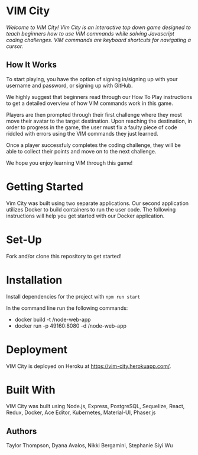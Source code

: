 # VIM City

_Welcome to VIM City! Vim City is an interactive top down game designed to teach beginners how to use VIM commands while solving Javascript coding challenges. VIM commands are keyboard shortcuts for navigating a cursor._

## How It Works

To start playing, you have the option of signing in/signing up with your username and password, or signing up with GitHub.

We highly suggest that beginners read through our How To Play instructions to get a detailed overview of how VIM commands work in this game.

Players are then prompted through their first challenge where they most move their avatar to the target destination. Upon reaching the destination, in order to progress in the game, the user must fix a faulty piece of code riddled with errors using the VIM commands they just learned.

Once a player successfuly completes the coding challenge, they will be able to collect their points and move on to the next challenge.

We hope you enjoy learning VIM through this game!

# Getting Started

Vim City was built using two separate applications. Our second application utilizes Docker to build containers to run the user code. The following instructions will help you get started with our Docker application.

# Set-Up

Fork and/or clone this repository to get started!

# Installation

Install dependencies for the project with
`npm run start`

In the command line run the following commands:
* docker build -t <your username>/node-web-app
* docker run -p 49160:8080 -d <your username>/node-web-app


# Deployment

VIM City is deployed on Heroku at https://vim-city.herokuapp.com/.

# Built With

VIM City was built using Node.js, Express, PostgreSQL, Sequelize, React, Redux, Docker, Ace Editor, Kubernetes, Material-UI, Phaser.js

## Authors

Taylor Thompson, Dyana Avalos, Nikki Bergamini, Stephanie Siyi Wu
